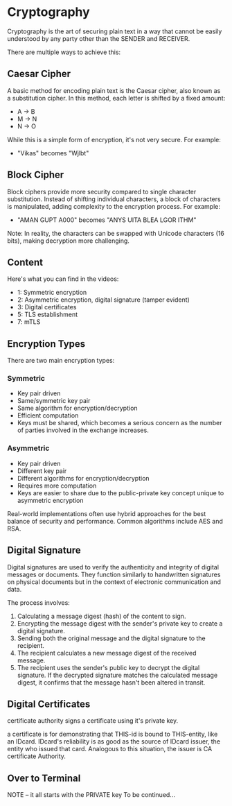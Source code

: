 # Cryptography

Cryptography is the art of securing plain text in a way that cannot be easily understood by any party other than the SENDER and RECEIVER.

There are multiple ways to achieve this:

## Caesar Cipher

A basic method for encoding plain text is the Caesar cipher, also known as a substitution cipher. In this method, each letter is shifted by a fixed amount:

- A -> B
- M -> N
- N -> O

While this is a simple form of encryption, it's not very secure. For example:

- "Vikas" becomes "Wjlbt"

## Block Cipher

Block ciphers provide more security compared to single character substitution. Instead of shifting individual characters, a block of characters is manipulated, adding complexity to the encryption process. For example:

- "AMAN GUPT A000" becomes "ANYS UITA BLEA LGOR ITHM"

Note: In reality, the characters can be swapped with Unicode characters (16 bits), making decryption more challenging.

## Content

Here's what you can find in the videos:

- 1: Symmetric encryption
- 2: Asymmetric encryption, digital signature (tamper evident)
- 3: Digital certificates
- 5: TLS establishment
- 7: mTLS

## Encryption Types

There are two main encryption types:

### Symmetric

- Key pair driven
- Same/symmetric key pair
- Same algorithm for encryption/decryption
- Efficient computation
- Keys must be shared, which becomes a serious concern as the number of parties involved in the exchange increases.

### Asymmetric

- Key pair driven
- Different key pair
- Different algorithms for encryption/decryption
- Requires more computation
- Keys are easier to share due to the public-private key concept unique to asymmetric encryption

Real-world implementations often use hybrid approaches for the best balance of security and performance. Common algorithms include AES and RSA.

## Digital Signature

Digital signatures are used to verify the authenticity and integrity of digital messages or documents. They function similarly to handwritten signatures on physical documents but in the context of electronic communication and data.

The process involves:

1. Calculating a message digest (hash) of the content to sign.
2. Encrypting the message digest with the sender's private key to create a digital signature.
3. Sending both the original message and the digital signature to the recipient.
4. The recipient calculates a new message digest of the received message.
5. The recipient uses the sender's public key to decrypt the digital signature. If the decrypted signature matches the calculated message digest, it confirms that the message hasn't been altered in transit.

## Digital Certificates

certificate authority signs a certificate using it's private key.

a certificate is for demonstrating that THIS-id is bound to THIS-entity, like an IDcard.
IDcard's reliability is as good as the source of IDcard issuer, the entity who issued that card.
Analogous to this situation, the issuer is CA certificate Authority.

## Over to Terminal

NOTE – it all starts with the PRIVATE key
To be continued...
